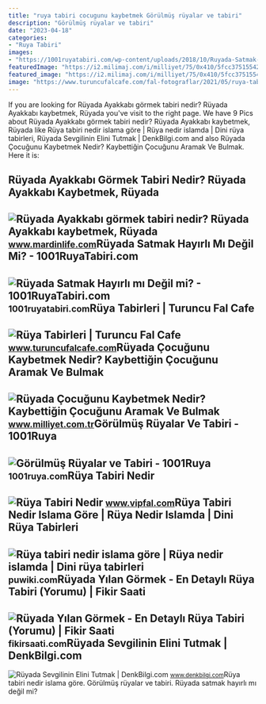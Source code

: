 ```yaml
---
title: "ruya tabiri cocugunu kaybetmek Görülmüş rüyalar ve tabiri"
description: "Görülmüş rüyalar ve tabiri"
date: "2023-04-18"
categories:
- "Ruya Tabiri"
images:
- "https://1001ruyatabiri.com/wp-content/uploads/2018/10/Ruyada-Satmak-Hayirli-mi-Degil-mi-diyanet-rüya-tabiri-dini-ruya-yorumcusu-1001ruya-ansiklopedisi.png"
featuredImage: "https://i2.milimaj.com/i/milliyet/75/0x410/5fcc375155428322146dfac4.jpg"
featured_image: "https://i2.milimaj.com/i/milliyet/75/0x410/5fcc375155428322146dfac4.jpg"
image: "https://www.turuncufalcafe.com/fal-fotograflar/2021/05/ruya-tabiri-800x450.jpg"
---
```


If you are looking for Rüyada Ayakkabı görmek tabiri nedir? Rüyada Ayakkabı kaybetmek, Rüyada you've visit to the right page. We have 9 Pics about Rüyada Ayakkabı görmek tabiri nedir? Rüyada Ayakkabı kaybetmek, Rüyada like Rüya tabiri nedir islama göre | Rüya nedir islamda | Dini rüya tabirleri, Rüyada Sevgilinin Elini Tutmak | DenkBilgi.com and also Rüyada Çocuğunu Kaybetmek Nedir? Kaybettiğin Çocuğunu Aramak Ve Bulmak. Here it is:

Rüyada Ayakkabı Görmek Tabiri Nedir? Rüyada Ayakkabı Kaybetmek, Rüyada
----------------------------------------------------------------------

 ![Rüyada Ayakkabı görmek tabiri nedir? Rüyada Ayakkabı kaybetmek, Rüyada](https://www.mardinlife.com/uploads/2021/03/ruyada-ayakkabi-gormenin-tabiri-nedir-ayakkabi-gormek-ne-anlama-gelir-ruyada-ayakkabi-giymek-ne-anlama-geliyor-55972.jpg) <small>www.mardinlife.com</small>Rüyada Satmak Hayırlı Mı Değil Mi? - 1001RuyaTabiri.com
-------------------------------------------------------

 ![Rüyada Satmak Hayırlı mı Değil mi? - 1001RuyaTabiri.com](https://1001ruyatabiri.com/wp-content/uploads/2018/10/Ruyada-Satmak-Hayirli-mi-Degil-mi-diyanet-rüya-tabiri-dini-ruya-yorumcusu-1001ruya-ansiklopedisi.png) <small>1001ruyatabiri.com</small>Rüya Tabirleri | Turuncu Fal Cafe
---------------------------------

 ![Rüya Tabirleri | Turuncu Fal Cafe](https://www.turuncufalcafe.com/fal-fotograflar/2021/05/ruya-tabiri-800x450.jpg) <small>www.turuncufalcafe.com</small>Rüyada Çocuğunu Kaybetmek Nedir? Kaybettiğin Çocuğunu Aramak Ve Bulmak
----------------------------------------------------------------------

 ![Rüyada Çocuğunu Kaybetmek Nedir? Kaybettiğin Çocuğunu Aramak Ve Bulmak](https://i2.milimaj.com/i/milliyet/75/0x410/5fcc375155428322146dfac4.jpg) <small>www.milliyet.com.tr</small>Görülmüş Rüyalar Ve Tabiri - 1001Ruya
-------------------------------------

 ![Görülmüş Rüyalar ve Tabiri - 1001Ruya](https://1001ruya.com/wp-content/uploads/gorulmus-ruya-ve-anlamlari.jpg) <small>1001ruya.com</small>Rüya Tabiri Nedir
-----------------

 ![Rüya Tabiri Nedir](https://www.vipfal.com/my_documents/my_pictures/E7Z_ruya-tabiri-nedir.jpg) <small>www.vipfal.com</small>Rüya Tabiri Nedir Islama Göre | Rüya Nedir Islamda | Dini Rüya Tabirleri
------------------------------------------------------------------------

 ![Rüya tabiri nedir islama göre | Rüya nedir islamda | Dini rüya tabirleri](https://puwiki.com/wp-content/uploads/2018/10/ruya-tabiri-nedir-islama-gore.jpg) <small>puwiki.com</small>Rüyada Yılan Görmek - En Detaylı Rüya Tabiri (Yorumu) | Fikir Saati
-------------------------------------------------------------------

 ![Rüyada Yılan Görmek - En Detaylı Rüya Tabiri (Yorumu) | Fikir Saati](https://fikirsaati.com/wp-content/uploads/2021/09/ruyada-yilan-gormek-en-detayli-ruya-tabiri-yorumu.jpg) <small>fikirsaati.com</small>Rüyada Sevgilinin Elini Tutmak | DenkBilgi.com
----------------------------------------------

 ![Rüyada Sevgilinin Elini Tutmak | DenkBilgi.com](http://www.denkbilgi.com/wp-content/uploads/ruya-tabiri1.jpg) <small>www.denkbilgi.com</small>Rüya tabiri nedir islama göre. Görülmüş rüyalar ve tabiri. Rüyada satmak hayırlı mı değil mi?

